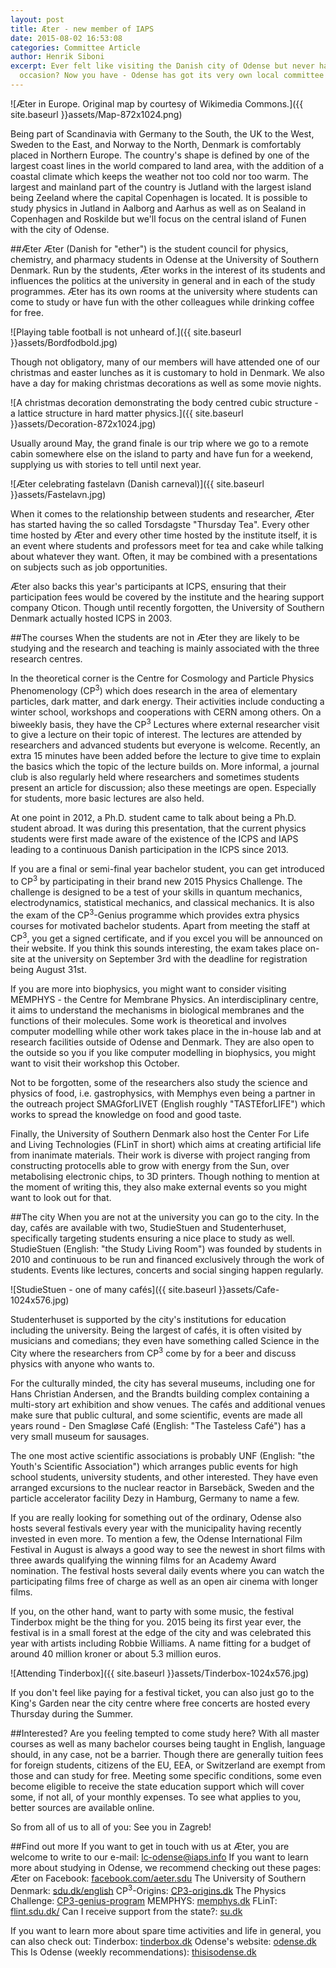 ```yaml
---
layout: post
title: Æter - new member of IAPS
date: 2015-08-02 16:53:08
categories: Committee Article
author: Henrik Siboni
excerpt: Ever felt like visiting the Danish city of Odense but never had a proper
  occasion? Now you have - Odense has got its very own local committee of IAPS.
---
```


![Æter in Europe. Original map by courtesy of Wikimedia Commons.]({{ site.baseurl }}assets/Map-872x1024.png)

Being part of Scandinavia with Germany to the South, the UK to the West, Sweden to the East, and Norway to the North, Denmark is comfortably placed in Northern Europe. The country's shape is defined by one of the largest coast lines in the world compared to land area, with the addition of a coastal climate which keeps the weather not too cold nor too warm. The largest and mainland part of the country is Jutland with the largest island being Zeeland where the capital Copenhagen is located. It is possible to study physics in Jutland in Aalborg and Aarhus as well as on Sealand in Copenhagen and Roskilde but we'll focus on the central island of Funen with the city of Odense.

##Æter
Æter (Danish for "ether") is the student council for physics, chemistry, and pharmacy students in Odense at the University of Southern Denmark. Run by the students, Æter works in the interest of its students and influences the politics at the university in general and in each of the study programmes. Æter has its own rooms at the university where students can come to study or have fun with the other colleagues while drinking coffee for free.

![Playing table football is not unheard of.]({{ site.baseurl }}assets/Bordfodbold.jpg)

Though not obligatory, many of our members will have attended one of our christmas and easter lunches as it is customary to hold in Denmark. We also have a day for making christmas decorations as well as some movie nights.

![A christmas decoration demonstrating the body centred cubic structure - a lattice structure in hard matter physics.]({{ site.baseurl }}assets/Decoration-872x1024.jpg)

Usually around May, the grand finale is our trip where we go to a remote cabin somewhere else on the island to party and have fun for a weekend, supplying us with stories to tell until next year.

![Æter celebrating fastelavn (Danish carneval)]({{ site.baseurl }}assets/Fastelavn.jpg)

When it comes to the relationship between students and researcher, Æter has started having the so called Torsdagste "Thursday Tea". Every other time hosted by Æter and every other time hosted by the institute itself, it is an event where students and professors meet for tea and cake while talking about whatever they want. Often, it may be combined with a presentations on subjects such as job opportunities.

Æter also backs this year's participants at ICPS, ensuring that their participation fees would be covered by the institute and the hearing support company Oticon. Though until recently forgotten, the University of Southern Denmark actually hosted ICPS in 2003.

##The courses
When the students are not in Æter they are likely to be studying and the research and teaching is mainly associated with the three research centres.

In the theoretical corner is the Centre for Cosmology and Particle Physics Phenomenology (CP<sup>3</sup>) which does research in the area of elementary particles, dark matter, and dark energy. Their activities include conducting a winter school, workshops and cooperations with CERN among others. On a biweekly basis, they have the CP<sup>3</sup> Lectures where external researcher visit to give a lecture on their topic of interest. The lectures are attended by researchers and advanced students but everyone is welcome. Recently, an extra 15 minutes have been added before the lecture to give time to explain the basics which the topic of the lecture builds on. More informal, a journal club is also regularly held where researchers and sometimes students present an article for discussion; also these meetings are open. Especially for students, more basic lectures are also held.

At one point in 2012, a Ph.D. student came to talk about being a Ph.D. student abroad. It was during this presentation, that the current physics students were first made aware of the existence of the ICPS and IAPS leading to a continuous Danish participation in the ICPS since 2013.

If you are a final or semi-final year bachelor student, you can get introduced to CP<sup>3</sup> by participating in their brand new 2015 Physics Challenge. The challenge is designed to be a test of your skills in quantum mechanics, electrodynamics, statistical mechanics, and classical mechanics. It is also the exam of the CP<sup>3</sup>-Genius programme which provides extra physics courses for motivated bachelor students. Apart from meeting the staff at CP<sup>3</sup>, you get a signed certificate, and if you excel you will be announced on their website. If you think this sounds interesting, the exam takes place on-site at the university on September 3rd with the deadline for registration being August 31st.

If you are more into biophysics, you might want to consider visiting MEMPHYS - the Centre for Membrane Physics. An interdisciplinary centre, it aims to understand the mechanisms in biological membranes and the functions of their molecules. Some work is theoretical and involves computer modelling while other work takes place in the in-house lab and at research facilities outside of Odense and Denmark. They are also open to the outside so you if you like computer modelling in biophysics, you might want to visit their workshop this October.

Not to be forgotten, some of the researchers also study the science and physics of food, i.e. gastrophysics, with Memphys even being a partner in the outreach project SMAGforLIVET (English roughly "TASTEforLIFE") which works to spread the knowledge on food and good taste.

Finally, the University of Southern Denmark also host the Center For Life and Living Technologies (FLinT in short) which aims at creating artificial life from inanimate materials. Their work is diverse with project ranging from constructing protocells able to grow with energy from the Sun, over metabolising electronic chips, to 3D printers. Though nothing to mention at the moment of writing this, they also make external events so you might want to look out for that.

##The city
When you are not at the university you can go to the city. In the day, cafés are available with two, StudieStuen and Studenterhuset, specifically targeting students ensuring a nice place to study as well. StudieStuen (English: "the Study Living Room") was founded by students in 2010 and continuous to be run and financed exclusively through the work of students. Events like lectures, concerts and social singing happen regularly.

![StudieStuen - one of many cafés]({{ site.baseurl }}assets/Cafe-1024x576.jpg)

Studenterhuset is supported by the city's institutions for education including the university. Being the largest of cafés, it is often visited by musicians and comedians; they even have something called Science in the City where the researchers from CP<sup>3</sup> come by for a beer and discuss physics with anyone who wants to.

For the culturally minded, the city has several museums, including one for Hans Christian Andersen, and the Brandts building complex containing a multi-story art exhibition and show venues. The cafés and additional venues make sure that public cultural, and some scientific, events are made all years round - Den Smagløse Café (English: "The Tasteless Café") has a very small museum for sausages.

The one most active scientific associations is probably UNF (English: "the Youth's Scientific Association") which arranges public events for high school students, university students, and other interested. They have even arranged excursions to the nuclear reactor in Barsebäck, Sweden and the particle accelerator facility Dezy in Hamburg, Germany to name a few.

If you are really looking for something out of the ordinary, Odense also hosts several festivals every year with the municipality having recently invested in even more. To mention a few, the Odense International Film Festival in August is always a good way to see the newest in short films with three awards qualifying the winning films for an Academy Award nomination. The festival hosts several daily events where you can watch the participating films free of charge as well as an open air cinema with longer films.

If you, on the other hand, want to party with some music, the festival Tinderbox might be the thing for you. 2015 being its first year ever, the festival is in a small forest at the edge of the city and was celebrated this year with artists including Robbie Williams. A name fitting for a budget of around 40 million kroner or about 5.3 million euros.

![Attending Tinderbox]({{ site.baseurl }}assets/Tinderbox-1024x576.jpg)

If you don't feel like paying for a festival ticket, you can also just go to the King's Garden near the city centre where free concerts are hosted every Thursday during the Summer.

##Interested?
Are you feeling tempted to come study here? With all master courses as well as many bachelor courses being taught in English, language should, in any case, not be a barrier. Though there are generally tuition fees for foreign students, citizens of the EU, EEA, or Switzerland are exempt from those and can study for free. Meeting some specific conditions, some even become eligible to receive the state education support which will cover some, if not all, of your monthly expenses. To see what applies to you, better sources are available online.

So from all of us to all of you: See you in Zagreb!

##Find out more
If you want to get in touch with us at Æter, you are welcome to write to our e-mail: [lc-odense@iaps.info](mailto:lc-odense@iaps.info)
If you want to learn more about studying in Odense, we recommend checking out these pages:
Æter on Facebook: [facebook.com/aeter.sdu](http://facebook.com/aeter.sdu)
The University of Southern Denmark: [sdu.dk/english](http://sdu.dk/english)
CP<sup>3</sup>-Origins: [CP3-origins.dk](http://CP3-origins.dk)
The Physics Challenge: [CP3-genius-program](http://CP3-origins.dk/research/CP3-genius-program/2015-physics-challenge)
MEMPHYS: [memphys.dk](http://memphys.dk)
FLinT: [flint.sdu.dk/](http://flint.sdu.dk/)
Can I receive support from the state?: [su.dk](http://su.dk/English/Sider/foreign.aspx)

If you want to learn more about spare time activities and life in general, you can also check out:
Tinderbox: [tinderbox.dk](http://tinderbox.dk)
Odense's website: [odense.dk](http://odense.dk/subsites5/english)
This Is Odense (weekly recommendations): [thisisodense.dk](http://thisisodense.dk/en)
